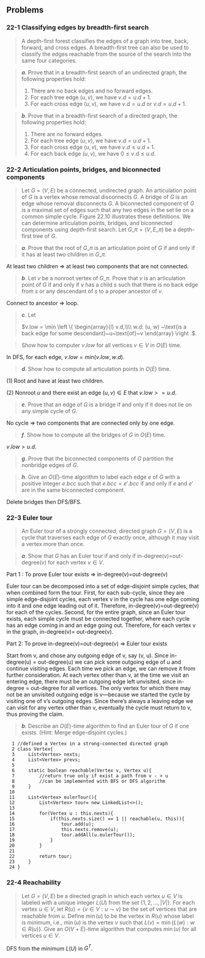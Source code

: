 ## Problems

### 22-1 Classifying edges by breadth-first search

> A depth-first forest classifies the edges of a graph into tree, back, forward, and cross edges. A breadth-first tree can also be used to classify the edges reachable from the source of the search into the same four categories.

> __*a*__. Prove that in a breadth-first search of an undirected graph, the following properties hold:
> 1. There are no back edges and no forward edges.
> 2. For each tree edge $(u, v)$, we have $v.d = u.d + 1$.
> 3. For each cross edge $(u, v)$, we have $v.d = u.d$ or $v.d = u.d + 1$. 

> __*b*__. Prove that in a breadth-first search of a directed graph, the following properties hold:
> 1. There are no forward edges.
> 2. For each tree edge $(u, v)$, we have $v.d = u.d + 1$.
> 3. For each cross edge $(u, v)$, we have $v.d \le u.d + 1$.
> 4. For each back edge $(u, v)$, we have $0 \le v.d \le u.d$.

### 22-2 Articulation points, bridges, and biconnected components

> Let $G = (V, E)$ be a connected, undirected graph. An articulation point of $G$ is a vertex whose removal disconnects $G$. A bridge of $G$ is an edge whose removal disconnects $G$. A biconnected component of $G$ is a maximal set of edges such that any two edges in the set lie on a common simple cycle. Figure 22.10 illustrates these definitions. We can determine articulation points, bridges, and biconnected components using depth-first search. Let $G\_\pi = (V, E\_\pi)$ be a depth-first tree of $G$.

> __*a*__. Prove that the root of $G\_\pi$ is an articulation point of $G$ if and only if it has at least two children in $G\_\pi$.

At least two children => at least two components that are not connected.

> __*b*__. Let $v$ be a nonroot vertex of $G\_\pi$. Prove that $v$ is an articulation point of $G$ if and only if $v$ has a child $s$ such that there is no back edge from $s$ or any descendant of $s$ to a proper ancestor of $v$.

Connect to ancestor => loop.

> __*c*__. Let
> 
> $v.low = \min \left \{ 
\begin{array}{l}
v.d,\\\\
w.d: (u, w) ~\text{is a back edge for some descendant}~u~\text{of}~v
\end{array}
\right .$.

> Show how to computer $v.low$ for all vertices $v \in V$ in $O(E)$ time.

In DFS, for each edge, $v.low = min(v.low, w.d)$.

> __*d*__. Show how to compute all articulation points in $O(E)$ time.

(1) Root and have at least two children.

(2) Nonroot $u$ and there exist an edge $(u, v) \in E$ that $v.low >= u.d$.

> __*e*__. Prove that an edge of $G$ is a bridge if and only if it does not lie on any simple cycle of $G$.

No cycle => two components that are connected only by one edge.

> __*f*__. Show how to compute all the bridges of $G$ in $O(E)$ time.

$v.low > u.d$.

> __*g*__. Prove that the biconnected components of $G$ partition the nonbridge edges of $G$.

> __*h*__. Give an $O(E)$-time algorithm to label each edge $e$ of $G$ with a positive integer $e.bcc$ such that $e.bcc = e'.bcc$ if and only if $e$ and $e'$ are in the same biconnected component.

Delete bridges then DFS/BFS.

### 22-3 Euler tour

> An Euler tour of a strongly connected, directed graph $G = (V, E)$ is a cycle that traverses each edge of $G$ exactly once, although it may visit a vertex more than once.

> __*a*__. Show that $G$ has an Euler tour if and only if in-degree$(v)=$out-degree$(v)$ for each vertex $v \in V$.

Part 1 : To prove Euler tour exists ⇒ in-degree(v)=out-degree(v)

Euler tour can be decomposed into a set of edge-disjoint simple cycles, that when combined form the tour.
First, for each sub-cycle,  since they are simple edge-disjoint cycles, each vertex v in the cycle has one edge coming into it and one edge leading out of it. Therefore, in-degree(v)=out-degree(v) for each of the cycles. 
Second, for the entire graph, since an Euler tour exists, each simple cycle must be connected together, where each cycle has an edge coming in and an edge going out. 
Therefore, for each vertex v in the graph, in-degree(v)= out-degree(v).

Part 2: To prove in-degree(v)=out-degree(v) =>  Euler tour exists

Start from v, and chose any outgoing edge of v, say (v, u). Since in-degree(u) = out-degree(u) we can pick some outgoing edge of u and continue visiting edges. Each time we pick an edge, we can remove it from further consideration. At each vertex other than v, at the time we visit an entering edge, there must be an outgoing edge left unvisited, since in-degree = out-degree for all vertices. The only vertex for which there may not be an unvisited outgoing edge is v—because we started the cycle by visiting one of v’s outgoing edges. Since there’s always a leaving edge we can visit for any vertex other than v, eventually the cycle must return to v, thus proving the claim.

> __*b*__. Describe an $O(E)$-time algorithm to find an Euler tour of $G$ if one exists. (Hint: Merge edge-disjoint cycles.)

```
  1 //defined a Vertex in a strong-connected directed graph
  2 class Vertex{
  3     List<Vertex> nexts;
  4     List<Vertex> prevs;
  5 
  6     static boolean reachable(Vertex v, Vertex u){
  7         //return true only if exist a path from v - > u
  8         //can be implemented with BFS or DFS algorithm
  9     }
 10 
 11     List<Vertex> eulerTour(){
 12         List<Vertex> tour= new LinkedList<>();
 13 
 14         for(Vertex u : this.nexts){
 15             if(this.nexts.size() == 1 || reachable(u, this)){
 16                 tour.add(u);
 17                 this.nexts.remove(u);
 18                 tour.addAll(u.eulerTour());
 19             }
 20         }
 21 
 22         return tour;
 23     }
 24 }
```


### 22-4 Reachability

> Let $G = (V, E)$ be a directed graph in which each vertex $u \in V$ is labeled with a unique integer $L(U)$ from the set $\{1, 2, \dots, |V|\}$. For each vertex $u \in V$, let $R(u) = \{v \in V: u \leadsto v \}$ be the set of vertices that are reachable from $u$. Define $\min(u)$ to be the vertex in $R(u)$ whose label is minimum, i.e., $\min(u)$ is the vertex $v$ such that $L(v) = \min \{L(w): w \in R(u) \}$. Give an $O(V + E)$-time algorithm that computes $\min(u)$ for all vertices $u \in V$.

DFS from the minimum $L(U)$ in $G^T$.
